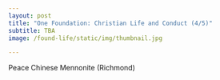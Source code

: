 ```yaml
---
layout: post
title: "One Foundation: Christian Life and Conduct (4/5)"
subtitle: TBA
image: /found-life/static/img/thumbnail.jpg

---
```

Peace Chinese Mennonite (Richmond)
